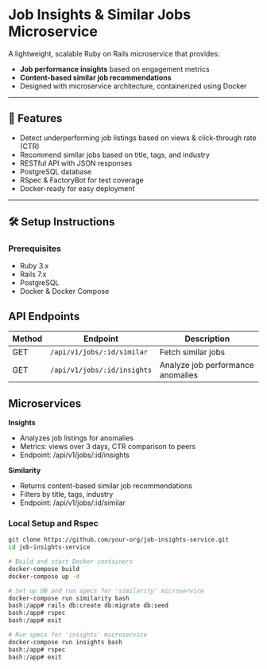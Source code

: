 # Job Insights & Similar Jobs Microservice

A lightweight, scalable Ruby on Rails microservice that provides:
- **Job performance insights** based on engagement metrics
- **Content-based similar job recommendations**
- Designed with microservice architecture, containerized using Docker

---

## 🚀 Features

- Detect underperforming job listings based on views & click-through rate (CTR)
- Recommend similar jobs based on title, tags, and industry
- RESTful API with JSON responses
- PostgreSQL database
- RSpec & FactoryBot for test coverage
- Docker-ready for easy deployment

---

## 🛠️ Setup Instructions

### Prerequisites

- Ruby 3.x
- Rails 7.x
- PostgreSQL
- Docker & Docker Compose

## API Endpoints
| Method | Endpoint                     | Description                       |
| ------ | ---------------------------- | --------------------------------- |
| GET    | `/api/v1/jobs/:id/similar`   | Fetch similar jobs                |
| GET    | `/api/v1/jobs/:id/insights`  | Analyze job performance anomalies |


## Microservices
**Insights**
- Analyzes job listings for anomalies
- Metrics: views over 3 days, CTR comparison to peers
- Endpoint: /api/v1/jobs/:id/insights

**Similarity**
- Returns content-based similar job recommendations
- Filters by title, tags, industry
- Endpoint: /api/v1/jobs/:id/similar

### Local Setup and Rspec

```bash
git clone https://github.com/your-org/job-insights-service.git
cd job-insights-service

# Build and start Docker containers
docker-compose build
docker-compose up -d

# Set up DB and run specs for 'similarity' microservice
docker-compose run similarity bash
bash:/app# rails db:create db:migrate db:seed
bash:/app# rspec
bash:/app# exit

# Run specs for 'insights' microservice
docker-compose run insights bash
bash:/app# rspec
bash:/app# exit


